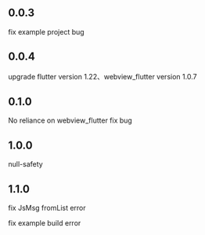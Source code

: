 ## 0.0.3
fix example project bug

## 0.0.4
upgrade flutter version 1.22、webview_flutter version 1.0.7

## 0.1.0
No reliance on webview_flutter
fix bug

## 1.0.0
null-safety

## 1.1.0
fix JsMsg fromList error

fix example build error